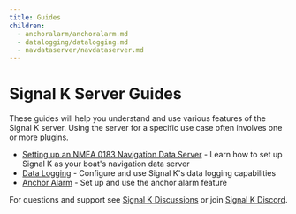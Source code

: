 ```yaml
---
title: Guides
children:
  - anchoralarm/anchoralarm.md
  - datalogging/datalogging.md
  - navdataserver/navdataserver.md
---
```


# Signal K Server Guides

These guides will help you understand and use various features of the Signal K server. Using the server for a specific use case often involves one or more plugins.

- [Setting up an NMEA 0183 Navigation Data Server](navdataserver/navdataserver.md) - Learn how to set up Signal K as your boat's navigation data server
- [Data Logging](datalogging/datalogging.md) - Configure and use Signal K's data logging capabilities
- [Anchor Alarm](anchoralarm/anchoralarm.md) - Set up and use the anchor alarm feature


For questions and support see [Signal K Discussions](https://github.com/SignalK/signalk/discussions) or join [Signal K Discord](https://discord.gg/uuZrwz4dCS).